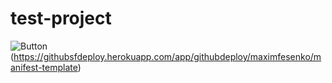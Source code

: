 # test-project

![Button](https://raw.githubusercontent.com/afawcett/githubsfdeploy/master/src/main/webapp/resources/img/deploy.png)(https://githubsfdeploy.herokuapp.com/app/githubdeploy/maximfesenko/manifest-template)
